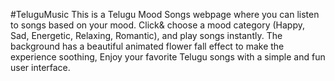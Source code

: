 #TeluguMusic
This is a Telugu Mood Songs webpage where you can listen to songs based on your mood. Click&amp; choose a mood category (Happy, Sad, Energetic, Relaxing, Romantic), and play songs instantly. The background has a beautiful animated flower fall effect to make the experience soothing, Enjoy your favorite Telugu songs with a simple and fun user interface.
